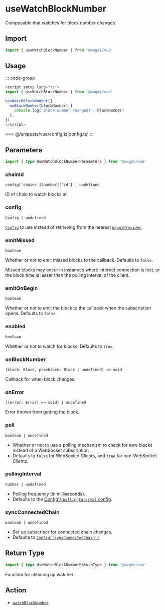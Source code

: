 # useWatchBlockNumber

Composable that watches for block number changes.

## Import

```ts
import { useWatchBlockNumber } from '@wagmi/vue'
```

## Usage

::: code-group
```ts [index.vue]
<script setup lang="ts">
import { useWatchBlockNumber } from '@wagmi/vue'

useWatchBlockNumber({
  onBlockNumber(blockNumber) {
    console.log('Block number changed!', blockNumber)
  },
})
</script>
```
<<< @/snippets/vue/config.ts[config.ts]
:::

## Parameters

```ts
import { type UseWatchBlockNumberParameters } from '@wagmi/vue'
```

### chainId

`config['chains'][number]['id'] | undefined`

ID of chain to watch blocks at.

### config

`Config | undefined`

[`Config`](/react/api/createConfig#config) to use instead of retrieving from the nearest [`WagmiProvider`](/react/api/WagmiProvider).

### emitMissed

`boolean`

Whether or not to emit missed blocks to the callback. Defaults to `false`.

Missed blocks may occur in instances where internet connection is lost, or the block time is lesser than the polling interval of the client.

### emitOnBegin

`boolean`

Whether or not to emit the block to the callback when the subscription opens. Defaults to `false`.

### enabled

`boolean`

Whether or not to watch for blocks. Defaults to `true`.

### onBlockNumber

`(block: Block, prevblock: Block | undefined) => void`

Callback for when block changes.

### onError

`((error: Error) => void) | undefined`

Error thrown from getting the block.

### poll

`boolean | undefined`

- Whether or not to use a polling mechanism to check for new blocks instead of a WebSocket subscription.
- Defaults to `false` for WebSocket Clients, and `true` for non-WebSocket Clients.

### pollingInterval

`number | undefined`

- Polling frequency (in milliseconds).
- Defaults to the [Config's `pollingInterval` config](/core/api/createConfig#pollinginterval).

### syncConnectedChain

`boolean | undefined`

- Set up subscriber for connected chain changes.
- Defaults to [`Config['syncConnectedChain']`](/core/api/createConfig#syncconnectedchain).

## Return Type

```ts
import { type UseWatchBlockNumberReturnType } from '@wagmi/vue'
```

Function for cleaning up watcher.

## Action

- [`watchBlockNumber`](/core/api/actions/watchBlockNumber)
